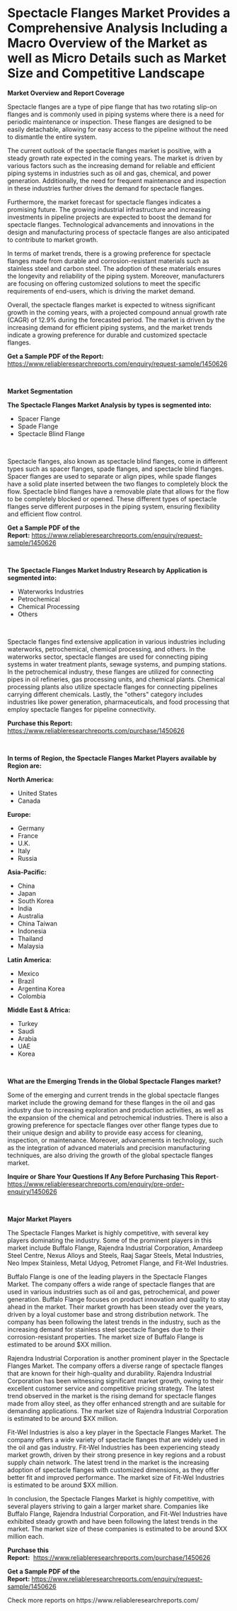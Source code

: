 <p><h1>Spectacle Flanges Market Provides a Comprehensive Analysis Including a Macro Overview of the Market as well as Micro Details such as Market Size and Competitive Landscape</h1></p><p><strong>Market Overview and Report Coverage</strong></p>
<p><p>Spectacle flanges are a type of pipe flange that has two rotating slip-on flanges and is commonly used in piping systems where there is a need for periodic maintenance or inspection. These flanges are designed to be easily detachable, allowing for easy access to the pipeline without the need to dismantle the entire system.</p><p>The current outlook of the spectacle flanges market is positive, with a steady growth rate expected in the coming years. The market is driven by various factors such as the increasing demand for reliable and efficient piping systems in industries such as oil and gas, chemical, and power generation. Additionally, the need for frequent maintenance and inspection in these industries further drives the demand for spectacle flanges.</p><p>Furthermore, the market forecast for spectacle flanges indicates a promising future. The growing industrial infrastructure and increasing investments in pipeline projects are expected to boost the demand for spectacle flanges. Technological advancements and innovations in the design and manufacturing process of spectacle flanges are also anticipated to contribute to market growth.</p><p>In terms of market trends, there is a growing preference for spectacle flanges made from durable and corrosion-resistant materials such as stainless steel and carbon steel. The adoption of these materials ensures the longevity and reliability of the piping system. Moreover, manufacturers are focusing on offering customized solutions to meet the specific requirements of end-users, which is driving the market demand.</p><p>Overall, the spectacle flanges market is expected to witness significant growth in the coming years, with a projected compound annual growth rate (CAGR) of 12.9% during the forecasted period. The market is driven by the increasing demand for efficient piping systems, and the market trends indicate a growing preference for durable and customized spectacle flanges.</p></p>
<p><strong>Get a Sample PDF of the Report:</strong> <a href="https://www.reliableresearchreports.com/enquiry/request-sample/1450626">https://www.reliableresearchreports.com/enquiry/request-sample/1450626</a></p>
<p>&nbsp;</p>
<p><strong>Market Segmentation</strong></p>
<p><strong>The Spectacle Flanges Market Analysis by types is segmented into:</strong></p>
<p><ul><li>Spacer Flange</li><li>Spade Flange</li><li>Spectacle Blind Flange</li></ul></p>
<p>&nbsp;</p>
<p><p>Spectacle flanges, also known as spectacle blind flanges, come in different types such as spacer flanges, spade flanges, and spectacle blind flanges. Spacer flanges are used to separate or align pipes, while spade flanges have a solid plate inserted between the two flanges to completely block the flow. Spectacle blind flanges have a removable plate that allows for the flow to be completely blocked or opened. These different types of spectacle flanges serve different purposes in the piping system, ensuring flexibility and efficient flow control.</p></p>
<p><strong>Get a Sample PDF of the Report:</strong>&nbsp;<a href="https://www.reliableresearchreports.com/enquiry/request-sample/1450626">https://www.reliableresearchreports.com/enquiry/request-sample/1450626</a></p>
<p>&nbsp;</p>
<p><strong>The Spectacle Flanges Market Industry Research by Application is segmented into:</strong></p>
<p><ul><li>Waterworks Industries</li><li>Petrochemical</li><li>Chemical Processing</li><li>Others</li></ul></p>
<p>&nbsp;</p>
<p><p>Spectacle flanges find extensive application in various industries including waterworks, petrochemical, chemical processing, and others. In the waterworks sector, spectacle flanges are used for connecting piping systems in water treatment plants, sewage systems, and pumping stations. In the petrochemical industry, these flanges are utilized for connecting pipes in oil refineries, gas processing units, and chemical plants. Chemical processing plants also utilize spectacle flanges for connecting pipelines carrying different chemicals. Lastly, the "others" category includes industries like power generation, pharmaceuticals, and food processing that employ spectacle flanges for pipeline connectivity.</p></p>
<p><strong>Purchase this Report:</strong>&nbsp; <a href="https://www.reliableresearchreports.com/purchase/1450626">https://www.reliableresearchreports.com/purchase/1450626</a></p>
<p>&nbsp;</p>
<p><strong>In terms of Region, the Spectacle Flanges Market Players available by Region are:</strong></p>
<p>
    <p> <strong> North America: </strong>
        <ul>
            <li>United States</li>
            <li>Canada</li>
        </ul>
        </p> 
    <p> <strong> Europe: </strong>
        <ul>
            <li>Germany</li>
            <li>France</li>
            <li>U.K.</li>
            <li>Italy</li>
            <li>Russia</li>
        </ul>
        </p> 
    <p> <strong> Asia-Pacific: </strong>
        <ul>
            <li>China</li>
            <li>Japan</li>
            <li>South Korea</li>
            <li>India</li>
            <li>Australia</li>
            <li>China Taiwan</li>
            <li>Indonesia</li>
            <li>Thailand</li>
            <li>Malaysia</li>
        </ul>
        </p> 
    <p> <strong> Latin America: </strong>
        <ul>
            <li>Mexico</li>
            <li>Brazil</li>
            <li>Argentina Korea</li>
            <li>Colombia</li>
        </ul>
        </p> 
    <p> <strong> Middle East & Africa: </strong>
        <ul>
            <li>Turkey</li>
            <li>Saudi</li>
            <li>Arabia</li>
            <li>UAE</li>
            <li>Korea</li>
        </ul>
    </p>
    </p>
<p>&nbsp;</p>
<p><strong>What are the Emerging Trends in the Global Spectacle Flanges market?</strong></p>
<p><p>Some of the emerging and current trends in the global spectacle flanges market include the growing demand for these flanges in the oil and gas industry due to increasing exploration and production activities, as well as the expansion of the chemical and petrochemical industries. There is also a growing preference for spectacle flanges over other flange types due to their unique design and ability to provide easy access for cleaning, inspection, or maintenance. Moreover, advancements in technology, such as the integration of advanced materials and precision manufacturing techniques, are also driving the growth of the global spectacle flanges market.</p></p>
<p><strong>Inquire or Share Your Questions If Any Before Purchasing This Report</strong>- <a href="https://www.reliableresearchreports.com/enquiry/pre-order-enquiry/1450626">https://www.reliableresearchreports.com/enquiry/pre-order-enquiry/1450626</a></p>
<p>&nbsp;</p>
<p><strong>Major Market Players</strong></p>
<p><p>The Spectacle Flanges Market is highly competitive, with several key players dominating the industry. Some of the prominent players in this market include Buffalo Flange, Rajendra Industrial Corporation, Amardeep Steel Centre, Nexus Alloys and Steels, Raaj Sagar Steels, Metal Industries, Neo Impex Stainless, Metal Udyog, Petromet Flange, and Fit-Wel Industries.</p><p>Buffalo Flange is one of the leading players in the Spectacle Flanges Market. The company offers a wide range of spectacle flanges that are used in various industries such as oil and gas, petrochemical, and power generation. Buffalo Flange focuses on product innovation and quality to stay ahead in the market. Their market growth has been steady over the years, driven by a loyal customer base and strong distribution network. The company has been following the latest trends in the industry, such as the increasing demand for stainless steel spectacle flanges due to their corrosion-resistant properties. The market size of Buffalo Flange is estimated to be around $XX million.</p><p>Rajendra Industrial Corporation is another prominent player in the Spectacle Flanges Market. The company offers a diverse range of spectacle flanges that are known for their high-quality and durability. Rajendra Industrial Corporation has been witnessing significant market growth, owing to their excellent customer service and competitive pricing strategy. The latest trend observed in the market is the rising demand for spectacle flanges made from alloy steel, as they offer enhanced strength and are suitable for demanding applications. The market size of Rajendra Industrial Corporation is estimated to be around $XX million.</p><p>Fit-Wel Industries is also a key player in the Spectacle Flanges Market. The company offers a wide variety of spectacle flanges that are widely used in the oil and gas industry. Fit-Wel Industries has been experiencing steady market growth, driven by their strong presence in key regions and a robust supply chain network. The latest trend in the market is the increasing adoption of spectacle flanges with customized dimensions, as they offer better fit and improved performance. The market size of Fit-Wel Industries is estimated to be around $XX million.</p><p>In conclusion, the Spectacle Flanges Market is highly competitive, with several players striving to gain a larger market share. Companies like Buffalo Flange, Rajendra Industrial Corporation, and Fit-Wel Industries have exhibited steady growth and have been following the latest trends in the market. The market size of these companies is estimated to be around $XX million each.</p></p>
<p><strong>Purchase this Report:</strong>&nbsp;&nbsp;<a href="https://www.reliableresearchreports.com/purchase/1450626">https://www.reliableresearchreports.com/purchase/1450626</a></p>
<p></p>
<p><strong>Get a Sample PDF of the Report:</strong>&nbsp;<a href="https://www.reliableresearchreports.com/enquiry/request-sample/1450626">https://www.reliableresearchreports.com/enquiry/request-sample/1450626</a></p>
<p>Check more reports on https://www.reliableresearchreports.com/</p>